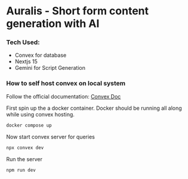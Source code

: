 # Auralis - Short form content generation with AI

### Tech Used:

- Convex for database
- Nextjs 15
- Gemini for Script Generation

### How to self host convex on local system

Follow the official documentation:
[Convex Doc](https://github.com/get-convex/convex-backend/blob/main/self-hosted/README.md)

First spin up the a docker container. Docker should be running all along while using convex hosting.

```bash
docker compose up
```

Now start convex server for queries

```bash
npx convex dev
```

Run the server

```bash
npm run dev
```
